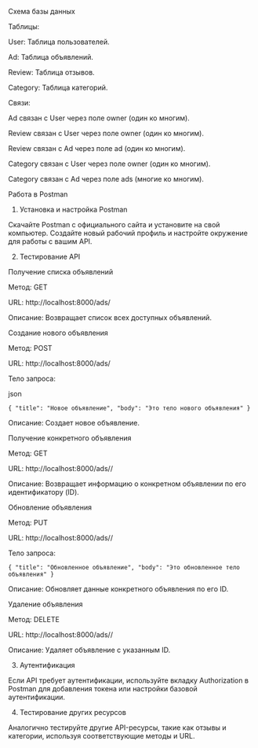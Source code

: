 Схема базы данных

Таблицы:

User: Таблица пользователей.

Ad: Таблица объявлений.

Review: Таблица отзывов.

Category: Таблица категорий.

Связи:

Ad связан с User через поле owner (один ко многим).

Review связан с User через поле owner (один ко многим).

Review связан с Ad через поле ad (один ко многим).

Category связан с User через поле owner (один ко многим).

Category связан с Ad через поле ads (многие ко многим).

Работа в Postman

1. Установка и настройка Postman
   
Скачайте Postman с официального сайта и установите на свой компьютер.
Создайте новый рабочий профиль и настройте окружение для работы с вашим API.

2. Тестирование API

Получение списка объявлений

Метод: GET

URL: http://localhost:8000/ads/

Описание: Возвращает список всех доступных объявлений.

Создание нового объявления

Метод: POST

URL: http://localhost:8000/ads/

Тело запроса:

json


``
{
    "title": "Новое объявление",
    "body": "Это тело нового объявления"
}
``

Описание: Создает новое объявление.

Получение конкретного объявления


Метод: GET

URL: http://localhost:8000/ads/<id>/

Описание: Возвращает информацию о конкретном объявлении по его идентификатору (ID).

Обновление объявления

Метод: PUT

URL: http://localhost:8000/ads/<id>/

Тело запроса:


``
{
    "title": "Обновленное объявление",
    "body": "Это обновленное тело объявления"
}
``

Описание: Обновляет данные конкретного объявления по его ID.

Удаление объявления

Метод: DELETE

URL: http://localhost:8000/ads/<id>/

Описание: Удаляет объявление с указанным ID.

3. Аутентификация
   
Если API требует аутентификации, используйте вкладку Authorization в Postman для добавления токена или настройки базовой аутентификации.

4. Тестирование других ресурсов
   
Аналогично тестируйте другие API-ресурсы, такие как отзывы и категории, используя соответствующие методы и URL.
